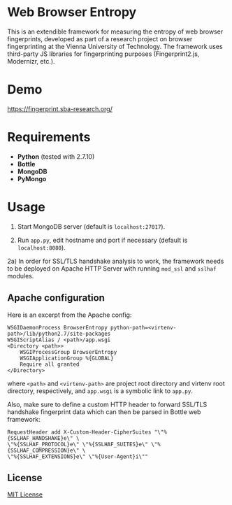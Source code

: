 # Web Browser Entropy

This is an extendible framework for measuring the entropy of web browser fingerprints, developed as 
part of a research project on browser fingerprinting at the Vienna University of Technology. 
The framework uses third-party JS libraries for fingerprinting purposes (Fingerprint2.js, Modernizr, etc.).

# Demo
https://fingerprint.sba-research.org/

# Requirements

* **Python** (tested with 2.7.10)
* **Bottle**
* **MongoDB**
* **PyMongo**

# Usage

1) Start MongoDB server (default is ```localhost:27017```).

2) Run ```app.py```, edit hostname and port if necessary (default is ```localhost:8080```).

2a) In order for SSL/TLS handshake analysis to work, the framework needs to be deployed on Apache HTTP Server 
with running ```mod_ssl``` and ```sslhaf``` modules.

## Apache configuration

Here is an excerpt from the Apache config:
```
WSGIDaemonProcess BrowserEntropy python-path=<virtenv-path>/lib/python2.7/site-packages
WSGIScriptAlias / <path>/app.wsgi
<Directory <path>>
	WSGIProcessGroup BrowserEntropy
	WSGIApplicationGroup %{GLOBAL}
	Require all granted
</Directory>
```
where ```<path>``` and ```<virtenv-path>``` are project root directory and virtenv root directory, respectively, 
and ```app.wsgi``` is a symbolic link to ```app.py```.

Also, make sure to define a custom HTTP header to forward SSL/TLS handshake fingerprint data which can then be
parsed in Bottle web framework:
```
RequestHeader add X-Custom-Header-CipherSuites "\"%{SSLHAF_HANDSHAKE}e\" \
\"%{SSLHAF_PROTOCOL}e\" \"%{SSLHAF_SUITES}e\" \"%{SSLHAF_COMPRESSION}e\" \
\"%{SSLHAF_EXTENSIONS}e\" \"%{User-Agent}i\""
```

## License
[MIT License](https://opensource.org/licenses/MIT)
